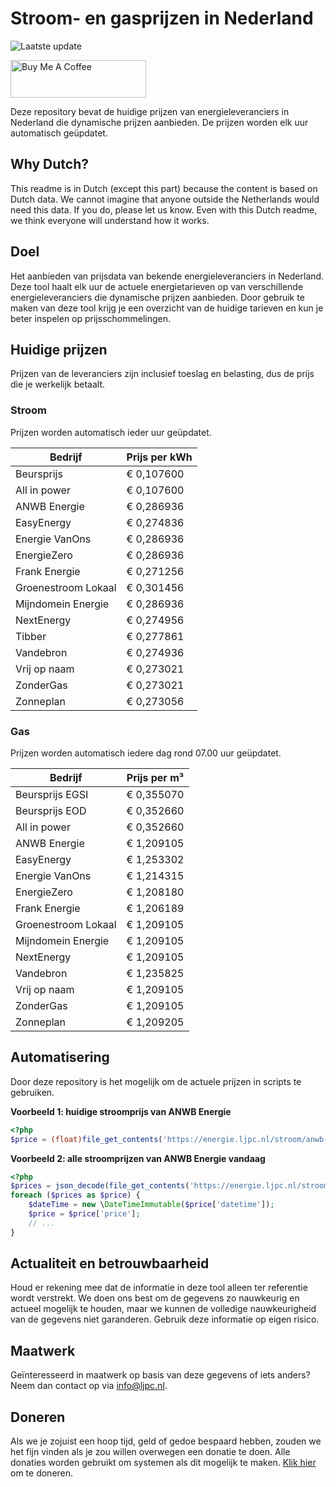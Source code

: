# Stroom- en gasprijzen in Nederland

![Laatste update](https://img.shields.io/badge/laatste%20update-2025--05--23%2019%3A00%20CET-brightgreen)

<a href="https://www.buymeacoffee.com/Lars-" target="_blank"><img src="https://cdn.buymeacoffee.com/buttons/v2/default-orange.png" alt="Buy Me A Coffee" height="60" style="height: 60px !important;width: 217px !important;" ></a>

Deze repository bevat de huidige prijzen van energieleveranciers in Nederland die dynamische prijzen aanbieden. De prijzen worden elk uur automatisch geüpdatet.

## Why Dutch?

This readme is in Dutch (except this part) because the content is based on Dutch data. We cannot imagine that anyone outside the Netherlands would need this data. If you do, please let us know. Even with this Dutch readme, we think
everyone will understand how it works.

## Doel

Het aanbieden van prijsdata van bekende energieleveranciers in Nederland. Deze tool haalt elk uur de actuele energietarieven op van verschillende energieleveranciers die dynamische prijzen aanbieden. Door gebruik te maken van deze tool
krijg je een overzicht van de huidige tarieven en kun je beter inspelen op prijsschommelingen.

## Huidige prijzen

Prijzen van de leveranciers zijn inclusief toeslag en belasting, dus de prijs die je werkelijk betaalt.

### Stroom

Prijzen worden automatisch ieder uur geüpdatet.

 Bedrijf | Prijs per kWh 
---------|---------------
Beursprijs | € 0,107600
All in power | € 0,107600
ANWB Energie | € 0,286936
EasyEnergy | € 0,274836
Energie VanOns | € 0,286936
EnergieZero | € 0,286936
Frank Energie | € 0,271256
Groenestroom Lokaal | € 0,301456
Mijndomein Energie | € 0,286936
NextEnergy | € 0,274956
Tibber | € 0,277861
Vandebron | € 0,274936
Vrij op naam | € 0,273021
ZonderGas | € 0,273021
Zonneplan | € 0,273056


### Gas

Prijzen worden automatisch iedere dag rond 07.00 uur geüpdatet.

 Bedrijf | Prijs per m³ 
---------|--------------
Beursprijs EGSI | € 0,355070
Beursprijs EOD | € 0,352660
All in power | € 0,352660
ANWB Energie | € 1,209105
EasyEnergy | € 1,253302
Energie VanOns | € 1,214315
EnergieZero | € 1,208180
Frank Energie | € 1,206189
Groenestroom Lokaal | € 1,209105
Mijndomein Energie | € 1,209105
NextEnergy | € 1,209105
Vandebron | € 1,235825
Vrij op naam | € 1,209105
ZonderGas | € 1,209105
Zonneplan | € 1,209205


## Automatisering

Door deze repository is het mogelijk om de actuele prijzen in scripts te gebruiken.

**Voorbeeld 1: huidige stroomprijs van ANWB Energie**

```php
<?php
$price = (float)file_get_contents('https://energie.ljpc.nl/stroom/anwb-energie-nu.txt');

```

**Voorbeeld 2: alle stroomprijzen van ANWB Energie vandaag**

```php
<?php
$prices = json_decode(file_get_contents('https://energie.ljpc.nl/stroom/all-in-power-vandaag.json'),true);
foreach ($prices as $price) {
    $dateTime = new \DateTimeImmutable($price['datetime']);
    $price = $price['price'];
    // ...
}
```

## Actualiteit en betrouwbaarheid

Houd er rekening mee dat de informatie in deze tool alleen ter referentie wordt verstrekt. We doen ons best om de gegevens zo nauwkeurig en actueel mogelijk te houden, maar we kunnen de volledige nauwkeurigheid van de gegevens niet
garanderen. Gebruik deze informatie op eigen risico.

## Maatwerk

Geïnteresseerd in maatwerk op basis van deze gegevens of iets anders? Neem dan contact op
via [info@ljpc.nl](mailto:info@ljpc.nl?subject=Energie%20prijzen).

## Doneren

Als we je zojuist een hoop tijd, geld of gedoe bespaard hebben, zouden we het fijn vinden als je zou willen overwegen een
donatie te doen. Alle donaties worden gebruikt om systemen als dit mogelijk te
maken. [Klik hier](https://www.buymeacoffee.com/Lars-) om te doneren.
